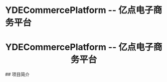 # YDECommercePlatform -- 亿点电子商务平台
<h1 style="text-align: center;width: 100%">YDECommercePlatform -- 亿点电子商务平台</h1>
## 项目简介
